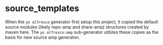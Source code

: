 source\_templates
================

When the `yo alfresco` generator first setup this project, it copied the
default source modules (likely repo-amp and share-amp) structures created by
maven here. The `yo alfresco:amp` sub-generator utilizes these copies as the
basis for new source amp generaton.
